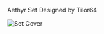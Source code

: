 Aethyr Set
Designed by Tilor64
 
 ![Set Cover](https://github.com/Az-Neter/The-Game-of-Forms/blob/main/Cards/Aethyr/Idea%20-%20Time.png)
